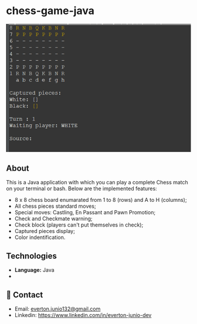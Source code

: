 # chess-game-java
<img src="/chess.png" />

## About

This is a Java application with which you can play a complete Chess match on your terminal or bash. Below are the implemented features:

- 8 x 8  chess board enumarated from 1 to 8 (rows) and A to H (columns);
- All chess pieces standard moves;
- Special moves: Castling, En Passant and Pawn Promotion;
- Check and Checkmate warning;
- Check block (players can't put themselves in check);
- Captured pieces display;
- Color indentification.

## Technologies
- **Language:** Java
- 
## 📧 Contact
- Email: everton.junio132@gmail.com
- Linkedin: https://www.linkedin.com/in/everton-junio-dev
